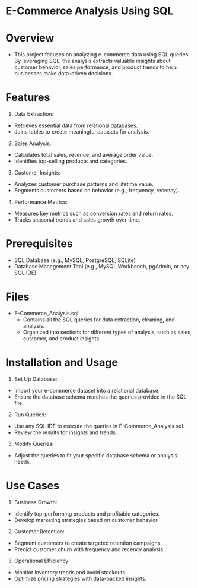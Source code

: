 # E-Commerce Analysis Using SQL

# Overview
- This project focuses on analyzing e-commerce data using SQL queries. By leveraging SQL, the analysis extracts valuable insights about customer behavior, sales performance, and product trends to help businesses make data-driven decisions.

# Features

1. Data Extraction:
- Retrieves essential data from relational databases.
- Joins tables to create meaningful datasets for analysis.

2. Sales Analysis:
- Calculates total sales, revenue, and average order value.
- Identifies top-selling products and categories.

3. Customer Insights:
- Analyzes customer purchase patterns and lifetime value.
- Segments customers based on behavior (e.g., frequency, recency).

4. Performance Metrics:
- Measures key metrics such as conversion rates and return rates.
- Tracks seasonal trends and sales growth over time.

# Prerequisites
- SQL Database (e.g., MySQL, PostgreSQL, SQLite)
- Database Management Tool (e.g., MySQL Workbench, pgAdmin, or any SQL IDE)

# Files
- E-Commerce_Analysis.sql:
   - Contains all the SQL queries for data extraction, cleaning, and analysis.
   - Organized into sections for different types of analysis, such as sales, customer, and product insights.

# Installation and Usage

1. Set Up Database:
- Import your e-commerce dataset into a relational database.
- Ensure the database schema matches the queries provided in the SQL file.

2. Run Queries:
- Use any SQL IDE to execute the queries in E-Commerce_Analysis.sql.
- Review the results for insights and trends.

3. Modify Queries:
- Adjust the queries to fit your specific database schema or analysis needs.

# Use Cases

1. Business Growth:
- Identify top-performing products and profitable categories.
- Develop marketing strategies based on customer behavior.

2. Customer Retention:
- Segment customers to create targeted retention campaigns.
- Predict customer churn with frequency and recency analysis.

3. Operational Efficiency:
- Monitor inventory trends and avoid stockouts.
- Optimize pricing strategies with data-backed insights.
